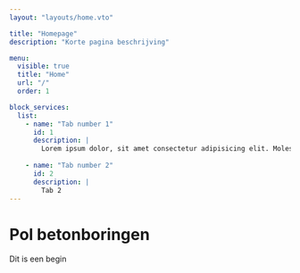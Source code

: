 ```yaml
---
layout: "layouts/home.vto"

title: "Homepage"
description: "Korte pagina beschrijving"

menu:
  visible: true
  title: "Home"
  url: "/"
  order: 1

block_services:
  list:
    - name: "Tab number 1"
      id: 1
      description: |
        Lorem ipsum dolor, sit amet consectetur adipisicing elit. Molestias voluptates totam iste facere pariatur eaque non modi cumque ducimus? Cum ducimus quasi non quibusdam illo nobis doloribus, sequi quidem dolore quis doloremque a aspernatur iste, rem, commodi quia laudantium quam? Ipsa, nesciunt numquam architecto placeat accusamus obcaecati deserunt odio tempora, voluptatem reiciendis ad assumenda, dolor quia officiis perferendis sequi qui repudiandae! Recusandae enim dicta ipsa quos, optio architecto quae laudantium necessitatibus sed a sunt culpa voluptatem totam, vel quod? Odit rerum earum ipsum ex blanditiis in dolor animi. Modi cumque temporibus architecto laborum sequi ipsam quasi magnam dignissimos impedit fuga
    
    - name: "Tab number 2"
      id: 2
      description: |
        Tab 2
---
```


# Pol betonboringen

Dit is een begin